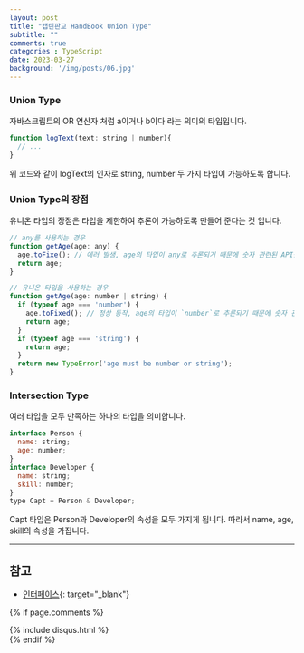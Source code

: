 ```yaml
---
layout: post
title: "캡틴판교 HandBook Union Type"
subtitle: ""
comments: true
categories : TypeScript
date: 2023-03-27
background: '/img/posts/06.jpg'
---
```


### Union Type
자바스크립트의 OR 연산자 처럼 a이거나 b이다 라는 의미의 타입입니다.

```javascript
function logText(text: string | number){
  // ...
}
```

위 코드와 같이 logText의 인자로 string, number 두 가지 타입이 가능하도록 합니다.

### Union Type의 장점
유니온 타입의 장점은 타입을 제한하여 추론이 가능하도록 만들어 준다는 것 입니다.
```javascript
// any를 사용하는 경우
function getAge(age: any) {
  age.toFixe(); // 에러 발생, age의 타입이 any로 추론되기 때문에 숫자 관련된 API를 작성할 때 코드가 자동 완성되지 않는다.
  return age;
}

// 유니온 타입을 사용하는 경우
function getAge(age: number | string) {
  if (typeof age === 'number') {
    age.toFixed(); // 정상 동작, age의 타입이 `number`로 추론되기 때문에 숫자 관련된 API를 쉽게 자동완성 할 수 있다.
    return age;
  }
  if (typeof age === 'string') {
    return age;
  }
  return new TypeError('age must be number or string');
}
```

### Intersection Type
여러 타입을 모두 만족하는 하나의 타입을 의미합니다.

```javascript
interface Person {
  name: string;
  age: number;
}
interface Developer {
  name: string;
  skill: number;
}
type Capt = Person & Developer;
```

Capt 타입은 Person과 Developer의 속성을 모두 가지게 됩니다.
따라서 name, age, skill의 속성을 가집니다.


---
## 참고
- [인터페이스](https://joshua1988.github.io/ts/guide/operator.html#union-type%EC%9D%98-%EC%9E%A5%EC%A0%90){: target="_blank"}


{% if page.comments %}
<div id="post-disqus" class="container">
{% include disqus.html %}
</div>
{% endif %}
